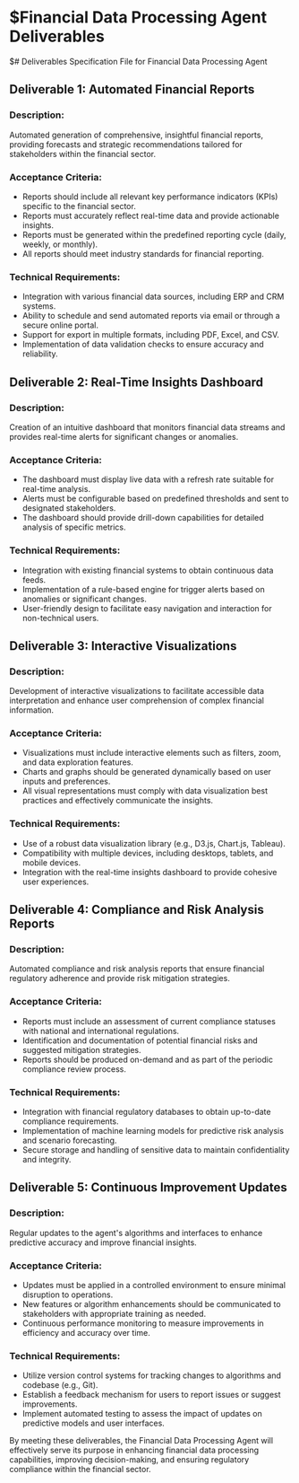 # $Financial Data Processing Agent Deliverables

$# Deliverables Specification File for Financial Data Processing Agent

## Deliverable 1: Automated Financial Reports

### Description:
Automated generation of comprehensive, insightful financial reports, providing forecasts and strategic recommendations tailored for stakeholders within the financial sector.

### Acceptance Criteria:
- Reports should include all relevant key performance indicators (KPIs) specific to the financial sector.
- Reports must accurately reflect real-time data and provide actionable insights.
- Reports must be generated within the predefined reporting cycle (daily, weekly, or monthly).
- All reports should meet industry standards for financial reporting.

### Technical Requirements:
- Integration with various financial data sources, including ERP and CRM systems.
- Ability to schedule and send automated reports via email or through a secure online portal.
- Support for export in multiple formats, including PDF, Excel, and CSV.
- Implementation of data validation checks to ensure accuracy and reliability.

## Deliverable 2: Real-Time Insights Dashboard

### Description:
Creation of an intuitive dashboard that monitors financial data streams and provides real-time alerts for significant changes or anomalies.

### Acceptance Criteria:
- The dashboard must display live data with a refresh rate suitable for real-time analysis.
- Alerts must be configurable based on predefined thresholds and sent to designated stakeholders.
- The dashboard should provide drill-down capabilities for detailed analysis of specific metrics.

### Technical Requirements:
- Integration with existing financial systems to obtain continuous data feeds.
- Implementation of a rule-based engine for trigger alerts based on anomalies or significant changes.
- User-friendly design to facilitate easy navigation and interaction for non-technical users.

## Deliverable 3: Interactive Visualizations

### Description:
Development of interactive visualizations to facilitate accessible data interpretation and enhance user comprehension of complex financial information.

### Acceptance Criteria:
- Visualizations must include interactive elements such as filters, zoom, and data exploration features.
- Charts and graphs should be generated dynamically based on user inputs and preferences.
- All visual representations must comply with data visualization best practices and effectively communicate the insights.

### Technical Requirements:
- Use of a robust data visualization library (e.g., D3.js, Chart.js, Tableau).
- Compatibility with multiple devices, including desktops, tablets, and mobile devices.
- Integration with the real-time insights dashboard to provide cohesive user experiences.

## Deliverable 4: Compliance and Risk Analysis Reports

### Description:
Automated compliance and risk analysis reports that ensure financial regulatory adherence and provide risk mitigation strategies.

### Acceptance Criteria:
- Reports must include an assessment of current compliance statuses with national and international regulations.
- Identification and documentation of potential financial risks and suggested mitigation strategies.
- Reports should be produced on-demand and as part of the periodic compliance review process.

### Technical Requirements:
- Integration with financial regulatory databases to obtain up-to-date compliance requirements.
- Implementation of machine learning models for predictive risk analysis and scenario forecasting.
- Secure storage and handling of sensitive data to maintain confidentiality and integrity.

## Deliverable 5: Continuous Improvement Updates

### Description:
Regular updates to the agent's algorithms and interfaces to enhance predictive accuracy and improve financial insights.

### Acceptance Criteria:
- Updates must be applied in a controlled environment to ensure minimal disruption to operations.
- New features or algorithm enhancements should be communicated to stakeholders with appropriate training as needed.
- Continuous performance monitoring to measure improvements in efficiency and accuracy over time.

### Technical Requirements:
- Utilize version control systems for tracking changes to algorithms and codebase (e.g., Git).
- Establish a feedback mechanism for users to report issues or suggest improvements.
- Implement automated testing to assess the impact of updates on predictive models and user interfaces.

By meeting these deliverables, the Financial Data Processing Agent will effectively serve its purpose in enhancing financial data processing capabilities, improving decision-making, and ensuring regulatory compliance within the financial sector.
